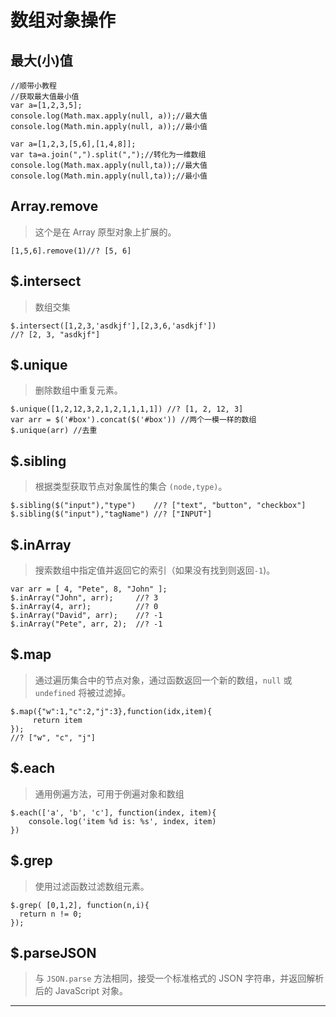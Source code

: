 # 数组对象操作

## 最大(小)值

```
//顺带小教程
//获取最大值最小值
var a=[1,2,3,5];
console.log(Math.max.apply(null, a));//最大值
console.log(Math.min.apply(null, a));//最小值

var a=[1,2,3,[5,6],[1,4,8]];
var ta=a.join(",").split(",");//转化为一维数组
console.log(Math.max.apply(null,ta));//最大值
console.log(Math.min.apply(null,ta));//最小值 
```

## Array.remove

> 这个是在 Array 原型对象上扩展的。

```
[1,5,6].remove(1)//? [5, 6] 
```

## $.intersect

> 数组交集

```
$.intersect([1,2,3,'asdkjf'],[2,3,6,'asdkjf'])
//? [2, 3, "asdkjf"] 
```

## $.unique

> 删除数组中重复元素。

```
$.unique([1,2,12,3,2,1,2,1,1,1,1]) //? [1, 2, 12, 3]
var arr = $('#box').concat($('#box')) //两个一模一样的数组
$.unique(arr) //去重 
```

## $.sibling

> 根据类型获取节点对象属性的集合 `(node,type)`。

```
$.sibling($("input"),"type")    //? ["text", "button", "checkbox"] 
$.sibling($("input"),"tagName") //? ["INPUT"] 
```

## $.inArray

> 搜索数组中指定值并返回它的索引（如果没有找到则返回`-1`)。

```
var arr = [ 4, "Pete", 8, "John" ];
$.inArray("John", arr);     //? 3
$.inArray(4, arr);          //? 0
$.inArray("David", arr);    //? -1
$.inArray("Pete", arr, 2);  //? -1 
```

## $.map

> 通过遍历集合中的节点对象，通过函数返回一个新的数组，`null` 或 `undefined` 将被过滤掉。

```
$.map({"w":1,"c":2,"j":3},function(idx,item){
     return item
}); 
//? ["w", "c", "j"] 
```

## $.each

> 通用例遍方法，可用于例遍对象和数组

```
$.each(['a', 'b', 'c'], function(index, item){
    console.log('item %d is: %s', index, item)
}) 
```

## $.grep

> 使用过滤函数过滤数组元素。

```
$.grep( [0,1,2], function(n,i){
  return n != 0;
}); 
```

## $.parseJSON

> 与 `JSON.parse` 方法相同，接受一个标准格式的 JSON 字符串，并返回解析后的 JavaScript 对象。

* * *